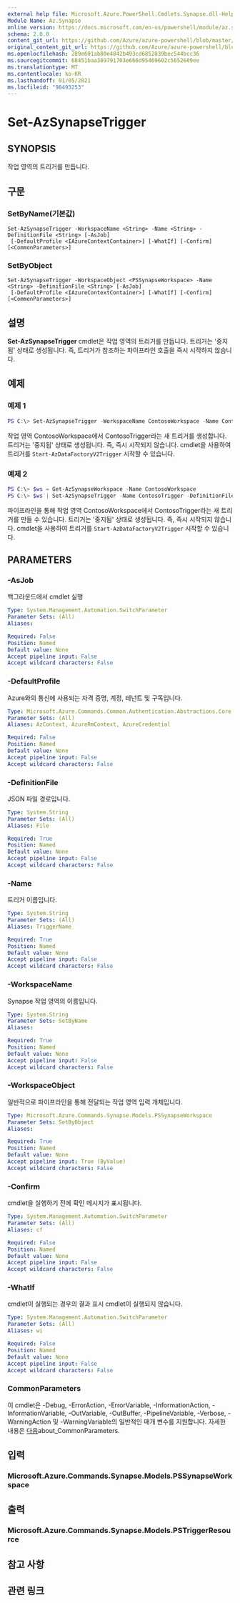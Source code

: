 ```yaml
---
external help file: Microsoft.Azure.PowerShell.Cmdlets.Synapse.dll-Help.xml
Module Name: Az.Synapse
online version: https://docs.microsoft.com/en-us/powershell/module/az.synapse/set-azsynapsetrigger
schema: 2.0.0
content_git_url: https://github.com/Azure/azure-powershell/blob/master/src/Synapse/Synapse/help/Set-AzSynapseTrigger.md
original_content_git_url: https://github.com/Azure/azure-powershell/blob/master/src/Synapse/Synapse/help/Set-AzSynapseTrigger.md
ms.openlocfilehash: 289e601ab80e4842b493cd6852839bec544bcc36
ms.sourcegitcommit: 68451baa389791703e666d95469602c5652609ee
ms.translationtype: MT
ms.contentlocale: ko-KR
ms.lasthandoff: 01/05/2021
ms.locfileid: "98493253"
---
```

# Set-AzSynapseTrigger

## SYNOPSIS
작업 영역의 트리거를 만듭니다.

## 구문

### SetByName(기본값)
```
Set-AzSynapseTrigger -WorkspaceName <String> -Name <String> -DefinitionFile <String> [-AsJob]
 [-DefaultProfile <IAzureContextContainer>] [-WhatIf] [-Confirm] [<CommonParameters>]
```

### SetByObject
```
Set-AzSynapseTrigger -WorkspaceObject <PSSynapseWorkspace> -Name <String> -DefinitionFile <String> [-AsJob]
 [-DefaultProfile <IAzureContextContainer>] [-WhatIf] [-Confirm] [<CommonParameters>]
```

## 설명
**Set-AzSynapseTrigger** cmdlet은 작업 영역의 트리거를 만듭니다. 트리거는 '중지됨' 상태로 생성됩니다. 즉, 트리거가 참조하는 파이프라인 호출을 즉시 시작하지 않습니다.

## 예제

### 예제 1
```powershell
PS C:\> Set-AzSynapseTrigger -WorkspaceName ContosoWorkspace -Name ContosoTrigger -DefinitionFile ".\scheduledTrigger.json"
```

작업 영역 ContosoWorkspace에서 ContosoTrigger라는 새 트리거를 생성합니다. 트리거는 '중지됨' 상태로 생성됩니다. 즉, 즉시 시작되지 않습니다. cmdlet을 사용하여 트리거를 `Start-AzDataFactoryV2Trigger` 시작할 수 있습니다.

### 예제 2
```powershell
PS C:\> $ws = Get-AzSynapseWorkspace -Name ContosoWorkspace
PS C:\> $ws | Set-AzSynapseTrigger -Name ContosoTrigger -DefinitionFile ".\scheduledTrigger.json"
```

파이프라인을 통해 작업 영역 ContosoWorkspace에서 ContosoTrigger라는 새 트리거를 만들 수 있습니다. 트리거는 '중지됨' 상태로 생성됩니다. 즉, 즉시 시작되지 않습니다. cmdlet을 사용하여 트리거를 `Start-AzDataFactoryV2Trigger` 시작할 수 있습니다.

## PARAMETERS

### -AsJob
백그라운드에서 cmdlet 실행

```yaml
Type: System.Management.Automation.SwitchParameter
Parameter Sets: (All)
Aliases:

Required: False
Position: Named
Default value: None
Accept pipeline input: False
Accept wildcard characters: False
```

### -DefaultProfile
Azure와의 통신에 사용되는 자격 증명, 계정, 테넌트 및 구독입니다.

```yaml
Type: Microsoft.Azure.Commands.Common.Authentication.Abstractions.Core.IAzureContextContainer
Parameter Sets: (All)
Aliases: AzContext, AzureRmContext, AzureCredential

Required: False
Position: Named
Default value: None
Accept pipeline input: False
Accept wildcard characters: False
```

### -DefinitionFile
JSON 파일 경로입니다.

```yaml
Type: System.String
Parameter Sets: (All)
Aliases: File

Required: True
Position: Named
Default value: None
Accept pipeline input: False
Accept wildcard characters: False
```

### -Name
트리거 이름입니다.

```yaml
Type: System.String
Parameter Sets: (All)
Aliases: TriggerName

Required: True
Position: Named
Default value: None
Accept pipeline input: False
Accept wildcard characters: False
```

### -WorkspaceName
Synapse 작업 영역의 이름입니다.

```yaml
Type: System.String
Parameter Sets: SetByName
Aliases:

Required: True
Position: Named
Default value: None
Accept pipeline input: False
Accept wildcard characters: False
```

### -WorkspaceObject
일반적으로 파이프라인을 통해 전달되는 작업 영역 입력 개체입니다.

```yaml
Type: Microsoft.Azure.Commands.Synapse.Models.PSSynapseWorkspace
Parameter Sets: SetByObject
Aliases:

Required: True
Position: Named
Default value: None
Accept pipeline input: True (ByValue)
Accept wildcard characters: False
```

### -Confirm
cmdlet을 실행하기 전에 확인 메시지가 표시됩니다.

```yaml
Type: System.Management.Automation.SwitchParameter
Parameter Sets: (All)
Aliases: cf

Required: False
Position: Named
Default value: None
Accept pipeline input: False
Accept wildcard characters: False
```

### -WhatIf
cmdlet이 실행되는 경우의 결과 표시
cmdlet이 실행되지 않습니다.

```yaml
Type: System.Management.Automation.SwitchParameter
Parameter Sets: (All)
Aliases: wi

Required: False
Position: Named
Default value: None
Accept pipeline input: False
Accept wildcard characters: False
```

### CommonParameters
이 cmdlet은 -Debug, -ErrorAction, -ErrorVariable, -InformationAction, -InformationVariable, -OutVariable, -OutBuffer, -PipelineVariable, -Verbose, -WarningAction 및 -WarningVariable의 일반적인 매개 변수를 지원합니다. 자세한 내용은 [다음](http://go.microsoft.com/fwlink/?LinkID=113216)about_CommonParameters.

## 입력

### Microsoft.Azure.Commands.Synapse.Models.PSSynapseWorkspace

## 출력

### Microsoft.Azure.Commands.Synapse.Models.PSTriggerResource

## 참고 사항

## 관련 링크
